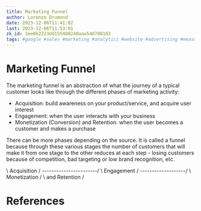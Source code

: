 ```yaml
---
title: Marketing Funnel
author: Lorenzo Drumond
date: 2023-12-06T11:41:02
last: 2023-12-06T11:53:01
zk_id: 2ee0b2223dd155408240aaa540708103
tags: #google #sales #marketing #analytics #website #advertising #measurement #ga4
---
```



# Marketing Funnel
The marketing funnel is an abstraction of what the journey of a typical customer looks like through the different phases of marketing activity:
- Acquisition: build awareness on your product/service, and acquire user interest
- Engagement: when the user interacts with your business
- Monetization (Conversion) and Retention: when the user becomes a customer and makes a purchase

There can be more phases depending on the source. It is called a funnel because through these various stages the number of customers that will make
it from one stage to the other reduces at each step - losing customers because of competition, bad targeting or low brand recognition, etc.

\       Acquisition       /
 \-----------------------/
  \     Engagement      /
   \-------------------/
    \  Monetization   /
     \ and Retention /

# References
